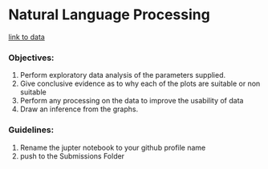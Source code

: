 # Natural Language Processing
[link to data](https://www.kaggle.com/datasets/waqi786/remote-work-and-mental-health)

### Objectives:
1. Perform exploratory data analysis of the parameters supplied.
2. Give conclusive evidence as to why each of the plots are suitable or non suitable
3. Perform any processing on the data to improve the usability of data
4. Draw an inference from the graphs.

### Guidelines:
1. Rename the jupter notebook to your github profile name
2. push to the Submissions Folder